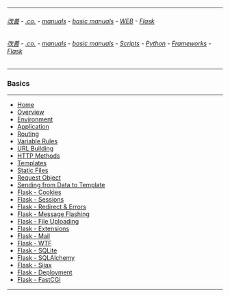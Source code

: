 
---

###### [改善](https://github.com/ttltrk/0C/blob/master/README.MD) - [.co.](https://github.com/ttltrk/PRG/blob/master/CODING.MD) - [manuals](https://github.com/ttltrk/PRG/blob/master/MAN.MD) - [basic manuals](https://github.com/ttltrk/PRG/blob/master/MANUALS.MD) - [WEB](https://github.com/ttltrk/WEB/blob/master/BMW/BMW.MD) - [Flask]()

###### [改善](https://github.com/ttltrk/0C/blob/master/README.MD) - [.co.](https://github.com/ttltrk/PRG/blob/master/CODING.MD) - [manuals](https://github.com/ttltrk/PRG/blob/master/MAN.MD) - [basic manuals](https://github.com/ttltrk/PRG/blob/master/MANUALS.MD) - [Scripts](https://github.com/ttltrk/PRG/blob/master/PY/DOC/SC/SC.MD) - [Python](https://github.com/ttltrk/PRG/blob/master/PY/DOC/OPYM/OPYM.MD) - [Frameworks](https://github.com/ttltrk/PRG/blob/master/PY/DOC/OPYM/08/FRAME.MD) - [Flask]()

---

### Basics

---

* <a href="">Home</a>
* <a href="">Overview</a>
* <a href="">Environment</a>
* <a href="">Application</a>
* <a href="">Routing</a>
* <a href="">Variable Rules</a>
* <a href="">URL Building</a>
* <a href="">HTTP Methods</a>
* <a href="">Templates</a>
* <a href="">Static Files</a>
* <a href="">Request Object</a>
* <a href="">Sending from Data to Template</a>
* <a href="">Flask - Cookies</a>
* <a href="">Flask - Sessions</a>
* <a href="">Flask - Redirect & Errors</a>
* <a href="">Flask - Message Flashing</a>
* <a href="">Flask - File Uploading</a>
* <a href="">Flask - Extensions</a>
* <a href="">Flask - Mail</a>
* <a href="">Flask - WTF</a>
* <a href="">Flask - SQLite</a>
* <a href="">Flask - SQLAlchemy</a>
* <a href="">Flask - Sijax</a>
* <a href="">Flask - Deployment</a>
* <a href="">Flask - FastCGI</a>

---
